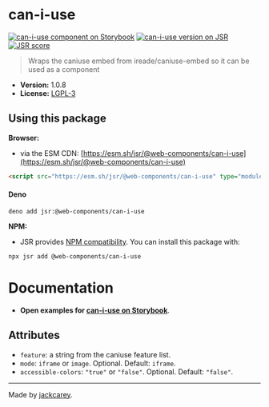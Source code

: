 # can-i-use

[![can-i-use component on Storybook](https://cdn.jsdelivr.net/gh/storybookjs/brand@main/badge/badge-storybook.svg)](https://jackcarey.co.uk/web-components/storybook-static/?path=/docs/components-can-i-use) [![can-i-use version on JSR](https://jsr.io/badges/@web-components/can-i-use)](https://jsr.io/@web-components/can-i-use/versions) [![JSR score](https://jsr.io/badges/@web-components/can-i-use/score)](https://jsr.io/@web-components/can-i-use/score)

> Wraps the caniuse embed from ireade/caniuse-embed so it can be used as a component

-   **Version:** 1.0.8
-   **License:** [LGPL-3](./LICENSE.md)

## Using this package

**Browser:**

-   via the ESM CDN: [https://esm.sh/jsr/@web-components/can-i-use](https://esm.sh/jsr/@web-components/can-i-use)

```html
<script src="https://esm.sh/jsr/@web-components/can-i-use" type="module"></script>
```

#### Deno

```
deno add jsr:@web-components/can-i-use
```

**NPM:**

-   JSR provides [NPM compatibility](https://jsr.io/docs/npm-compatibility). You can install this package with:

```
npx jsr add @web-components/can-i-use
```

# Documentation

-   **Open examples for [can-i-use on Storybook](https://jackcarey.co.uk/web-components/storybook-static/?path=/docs/components-can-i-use)**.

## Attributes

-   `feature`: a string from the caniuse feature list.
-   `mode`: `iframe` or `image`. Optional. Default: `iframe`.
-   `accessible-colors`: `"true"` or `"false"`. Optional. Default: `"false"`.


---

Made by [jackcarey](https://jackcarey.co.uk).
